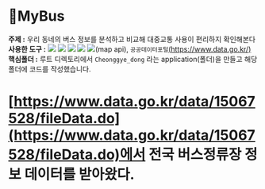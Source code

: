 # 🚌MyBus
<b>주제 :</b> 우리 동네의 버스 정보를 분석하고 비교해 대중교통 사용이 편리하지 확인해본다               
<b>사용한 도구 :</b> <img src="https://img.shields.io/badge/Python-3776AB?style=flat-square&logo=python&logoColor=white"/> <img src="https://img.shields.io/badge/Django-092E20?style=flat-square&logo=django&logoColor=white"/> <img src="https://img.shields.io/badge/Pandas-150458?style=flat-square&logo=pandas&logoColor=white"/> <img src="https://img.shields.io/badge/Javascript-F7DF1E?style=flat-square&logo=javascript&logoColor=black"/> <img src="https://img.shields.io/badge/Kakao-FFCD00?style=flat-square&logo=kakao&logoColor=black"/>(map api), `공공데이터포털`[(https://www.data.go.kr/)](https://www.data.go.kr/)      
<b>핵심폴더 :</b> 루트 디렉토리에서 `Cheonggye_dong` 라는 application(폴더)을 만들고 해당 폴더에 코드를 작성했습니다.         

# [https://www.data.go.kr/data/15067528/fileData.do](https://www.data.go.kr/data/15067528/fileData.do)에서 전국 버스정류장 정보 데이터를 받아왔다.

